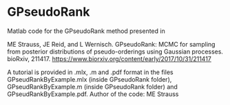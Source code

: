 # GPseudoRank
Matlab code for the GPseudoRank method presented in 

ME Strauss, JE Reid, and L Wernisch. GPseudoRank: MCMC for sampling from posterior distributions of pseudo-orderings using Gaussian processes. bioRxiv, 211417.
https://www.biorxiv.org/content/early/2017/10/31/211417

A tutorial is provided in .mlx, .m and .pdf format in the files GPseudRankByExample.mlx (inside GPseudoRank folder), GPseudRankByExample.m (inside GPseudoRank folder) and GPseudRankByExample.pdf.
Author of the code: ME Strauss
